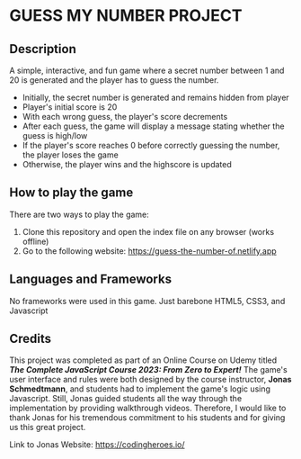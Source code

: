 # GUESS MY NUMBER PROJECT

## Description

A simple, interactive, and fun game where a secret number between 1 and 20
is generated and the player has to guess the number.

-    Initially, the secret number is generated and remains hidden from player
-    Player's initial score is 20
-    With each wrong guess, the player's score decrements
-    After each guess, the game will display a message stating whether the guess is high/low
-    If the player's score reaches 0 before correctly guessing the number, the player loses the game
-    Otherwise, the player wins and the highscore is updated

## How to play the game

There are two ways to play the game:

1. Clone this repository and open the index file on any browser (works offline)
2. Go to the following website: https://guess-the-number-of.netlify.app

## Languages and Frameworks

No frameworks were used in this game. Just barebone HTML5, CSS3, and Javascript

## Credits

This project was completed as part of an Online Course on Udemy titled
**_The Complete JavaScript Course 2023: From Zero to Expert!_** The game's
user interface and rules were both designed by the course instructor, **Jonas Schmedtmann**, and
students had to implement the game's logic using Javascript. Still, Jonas guided students all the
way through the implementation by providing walkthrough videos. Therefore, I would like to thank
Jonas for his tremendous commitment to his students and for giving us this great project.

Link to Jonas Website: https://codingheroes.io/

